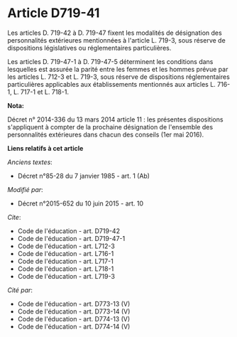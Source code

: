 # Article D719-41

Les articles D. 719-42 à D. 719-47 fixent les modalités de désignation des personnalités extérieures mentionnées à l'article
L. 719-3, sous réserve de dispositions législatives ou réglementaires particulières. 

Les articles D. 719-47-1 à D. 719-47-5 déterminent les conditions dans lesquelles est assurée la parité entre les femmes et
les hommes prévue par les articles L. 712-3 et L. 719-3, sous réserve de dispositions réglementaires particulières
applicables aux établissements mentionnés aux articles L. 716-1, L. 717-1 et L. 718-1.

**Nota:**

Décret n° 2014-336 du 13 mars 2014 article 11 : les présentes dispositions s'appliquent à compter de la prochaine désignation
de l'ensemble des personnalités extérieures dans chacun des conseils (1er mai 2016).

**Liens relatifs à cet article**

_Anciens textes_:

  - Décret n°85-28 du 7 janvier 1985 - art. 1 (Ab)

_Modifié par_:

  - Décret n°2015-652 du 10 juin 2015 - art. 10

_Cite_:

  - Code de l'éducation - art. D719-42
  - Code de l'éducation - art. D719-47-1
  - Code de l'éducation - art. L712-3
  - Code de l'éducation - art. L716-1
  - Code de l'éducation - art. L717-1
  - Code de l'éducation - art. L718-1
  - Code de l'éducation - art. L719-3

_Cité par_:

  - Code de l'éducation - art. D773-13 (V)
  - Code de l'éducation - art. D773-14 (V)
  - Code de l'éducation - art. D774-13 (V)
  - Code de l'éducation - art. D774-14 (V)
